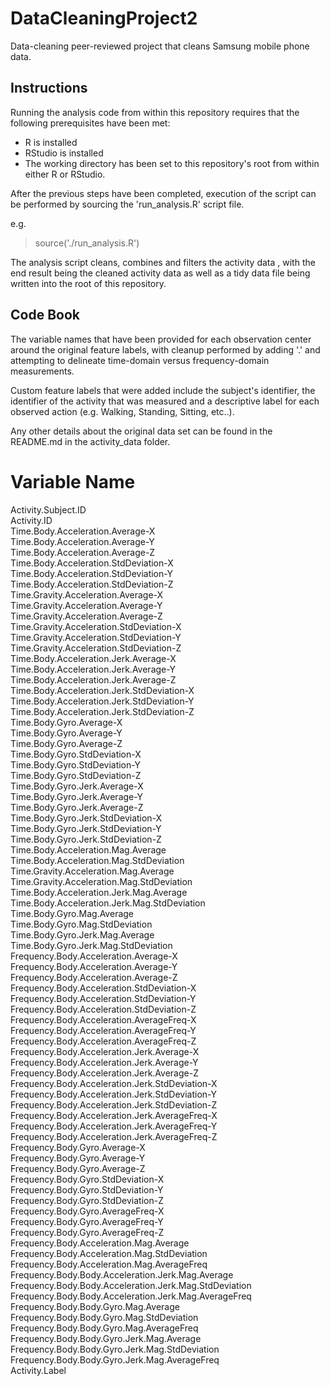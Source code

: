 # DataCleaningProject2
Data-cleaning peer-reviewed project that cleans Samsung mobile phone data.

## Instructions

Running the analysis code from within this repository requires that the following
prerequisites have been met:

* R is installed
* RStudio is installed
* The working directory has been set to this repository's root from within either R
or RStudio.

After the previous steps have been completed, execution of the script can be performed 
by sourcing the 'run_analysis.R' script file.

e.g.

> source('./run_analysis.R')

The analysis script cleans, combines and filters the activity data , with the end result being
the cleaned activity data as well as a tidy data file being written into the root of this repository.


## Code Book

The variable names that have been provided for each observation center around the 
original feature labels, with cleanup performed by adding '.' and attempting to 
delineate time-domain versus frequency-domain measurements. 

Custom feature labels that were added include the subject's identifier, 
the identifier of the activity that was measured and a descriptive label
for each observed action (e.g. Walking, Standing, Sitting, etc..).

Any other details about the original data set can be found in the README.md in the activity_data folder.

Variable Name         
=============
Activity.Subject.ID                                    
Activity.ID                                           
Time.Body.Acceleration.Average-X                       
Time.Body.Acceleration.Average-Y                      
Time.Body.Acceleration.Average-Z                       
Time.Body.Acceleration.StdDeviation-X                 
Time.Body.Acceleration.StdDeviation-Y                  
Time.Body.Acceleration.StdDeviation-Z                 
Time.Gravity.Acceleration.Average-X                    
Time.Gravity.Acceleration.Average-Y                   
Time.Gravity.Acceleration.Average-Z                    
Time.Gravity.Acceleration.StdDeviation-X              
Time.Gravity.Acceleration.StdDeviation-Y               
Time.Gravity.Acceleration.StdDeviation-Z              
Time.Body.Acceleration.Jerk.Average-X                  
Time.Body.Acceleration.Jerk.Average-Y                 
Time.Body.Acceleration.Jerk.Average-Z                  
Time.Body.Acceleration.Jerk.StdDeviation-X            
Time.Body.Acceleration.Jerk.StdDeviation-Y             
Time.Body.Acceleration.Jerk.StdDeviation-Z            
Time.Body.Gyro.Average-X                               
Time.Body.Gyro.Average-Y                              
Time.Body.Gyro.Average-Z                               
Time.Body.Gyro.StdDeviation-X                         
Time.Body.Gyro.StdDeviation-Y                          
Time.Body.Gyro.StdDeviation-Z                         
Time.Body.Gyro.Jerk.Average-X                          
Time.Body.Gyro.Jerk.Average-Y                         
Time.Body.Gyro.Jerk.Average-Z                          
Time.Body.Gyro.Jerk.StdDeviation-X                    
Time.Body.Gyro.Jerk.StdDeviation-Y                     
Time.Body.Gyro.Jerk.StdDeviation-Z                    
Time.Body.Acceleration.Mag.Average                     
Time.Body.Acceleration.Mag.StdDeviation               
Time.Gravity.Acceleration.Mag.Average                  
Time.Gravity.Acceleration.Mag.StdDeviation            
Time.Body.Acceleration.Jerk.Mag.Average                
Time.Body.Acceleration.Jerk.Mag.StdDeviation          
Time.Body.Gyro.Mag.Average                             
Time.Body.Gyro.Mag.StdDeviation                       
Time.Body.Gyro.Jerk.Mag.Average                        
Time.Body.Gyro.Jerk.Mag.StdDeviation                  
Frequency.Body.Acceleration.Average-X                  
Frequency.Body.Acceleration.Average-Y                 
Frequency.Body.Acceleration.Average-Z                  
Frequency.Body.Acceleration.StdDeviation-X            
Frequency.Body.Acceleration.StdDeviation-Y             
Frequency.Body.Acceleration.StdDeviation-Z            
Frequency.Body.Acceleration.AverageFreq-X              
Frequency.Body.Acceleration.AverageFreq-Y             
Frequency.Body.Acceleration.AverageFreq-Z              
Frequency.Body.Acceleration.Jerk.Average-X            
Frequency.Body.Acceleration.Jerk.Average-Y             
Frequency.Body.Acceleration.Jerk.Average-Z            
Frequency.Body.Acceleration.Jerk.StdDeviation-X        
Frequency.Body.Acceleration.Jerk.StdDeviation-Y       
Frequency.Body.Acceleration.Jerk.StdDeviation-Z        
Frequency.Body.Acceleration.Jerk.AverageFreq-X        
Frequency.Body.Acceleration.Jerk.AverageFreq-Y         
Frequency.Body.Acceleration.Jerk.AverageFreq-Z        
Frequency.Body.Gyro.Average-X                          
Frequency.Body.Gyro.Average-Y                         
Frequency.Body.Gyro.Average-Z                          
Frequency.Body.Gyro.StdDeviation-X                    
Frequency.Body.Gyro.StdDeviation-Y                     
Frequency.Body.Gyro.StdDeviation-Z                    
Frequency.Body.Gyro.AverageFreq-X                      
Frequency.Body.Gyro.AverageFreq-Y                     
Frequency.Body.Gyro.AverageFreq-Z                      
Frequency.Body.Acceleration.Mag.Average               
Frequency.Body.Acceleration.Mag.StdDeviation           
Frequency.Body.Acceleration.Mag.AverageFreq           
Frequency.Body.Body.Acceleration.Jerk.Mag.Average      
Frequency.Body.Body.Acceleration.Jerk.Mag.StdDeviation
Frequency.Body.Body.Acceleration.Jerk.Mag.AverageFreq  
Frequency.Body.Body.Gyro.Mag.Average                  
Frequency.Body.Body.Gyro.Mag.StdDeviation              
Frequency.Body.Body.Gyro.Mag.AverageFreq              
Frequency.Body.Body.Gyro.Jerk.Mag.Average              
Frequency.Body.Body.Gyro.Jerk.Mag.StdDeviation        
Frequency.Body.Body.Gyro.Jerk.Mag.AverageFreq          
Activity.Label    
